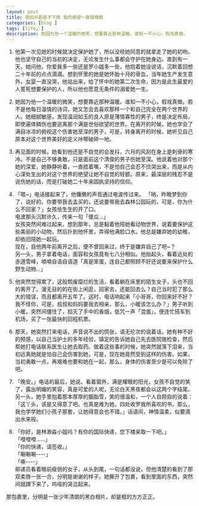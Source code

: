```yaml
---
layout: post
title: 南加州若是不下雨 我的绝望一直很晴朗
categories: [blog ]
tags: [life, ]
description: 她因为他一个温暖的微笑，想要靠近那种温暖。谁知一不小心，假戏真做。
---
```




1. 他第一次见她的时候就决定保护她了，所以没经她同意的就拿走了她的初吻。他也坚守自己的当初的决定，无论发生什么事都会守护在她身边，直到有一天，她问他，你爱我多一些还是罗小姐多一些，他抱着她没说话，沉默着回想二十年前的点点滴滴。想到怀里的她是她怀胎十月的骨血，当年她生产发生意外，女婴一直没哭，他站出来，给了怀中的她第二次生命，因为是此生最爱的人誓死想要保护的人，所以他也愿意无条件的溺爱她一生。
 
2. 她因为他一个温暖的微笑，想要靠近那种温暖。谁知一不小心，假戏真做。若不是他每日温情的诗词，她又怎会去喜欢那样一个和自己完全在两个世界的人。她细腻敏感，发现温润如玉的良人原是薄情寡性的男子，终是决定布局，即使遍体鳞伤也要逃离那个满是世俗欲望的世界。在离开的时候，她也学会了满目冰凉的俯视这个伤害她至深的男子，可是，转身离开的时候，她听见自己原本对这个世界美好的定义咔嚓破碎一地。
 
3. 再见面的时候，她看到他还是不自觉的会发抖，六月的风刮在身上是刺骨的寒冷。不是自己不够勇敢，只是面前这个清俊的男子伤她至深。他说着他对那个她的深爱，她静静听着，一直捂着嘴，不是怕自己会忍不住哭出来，而是从内心深处生出的对这个世界的绝望让她不自觉的轻颤。原来，最深层的残忍不是说伤她的话，而是打破她二十年来固执坚持的信仰。
 
4. 「喂~」电话接起来了，他慵懒的声音通过电波传过来。
「呐，昨晚梦到你了，说好的，你要带我去孟买的，还说要带我去森林公园玩的，可是，你为什么不回家？」女孩怯生生的开了口。  
电波那头沉默许久，传来一句「傻瓜...」   
女孩突然间难过起来，想到那年，总是黏着他陪她看动物世界，说着要保护这些美丽的小动物，然后扑到他怀里，弄得他满脸口水。他总是嫌弃她的幼稚，却依旧陪她一起玩。   
现在，自他两年前离开之后，便不曾回来过，终于是嫌弃自己了吧~？  
另一头，男子拿着电话，面容和女孩竟有七八分相似。他抬起头，看着远处的赤道雪峰，喃喃自语自语道「真是笨蛋，连自己都照顾不好还说要来保护什么野生动物...」
 
5. 他突然觉得累了，这般颓废糜烂的生活，看着躺在床里的陌生女子，头也不回的离开了。漫无目的的在街上闲逛，回家去，还能回去么？自己当时犯了那么大的错误，而且都离开五年了。这时，电话响起来「小哥哥，你回来好不好？我不怪你，可是，叔叔和妈妈要我去相亲，那么，小暖该怎么办？」男子听到小暖，突然间僵住了，掐灭了手中的香烟，低咒一声「混蛋」，便连忙搭车到机场，买了一张最快的回程机票。
 
6. 那天，她突然打来电话，声音说不出的慌张，语无伦次的说着话，她有种不好的预感，以自己当护士的多年经验，镇定的告诉她自己先去医院做检查，然后帮她打电话联系医生让她去取药。做着这些事的时候，她突然就落下泪来，当初远离她就是怕自己会伤害到她，可是，现在她竟然受到这样的伤害。如果，当初勇敢一点，再艰难也要和她在一起，那么，身体的伤害至少是可以免除了吧。
 
7. 「晚安。」电话的最后，她说。看着窗外，满是耀眼的阳光，女孩不自觉的笑了，露出明媚的笑容，真是可爱的人呢，无论白天黑夜都会以这两个字结尾。另一头，她手里抱着那本厚厚的胭脂雪，笑的很温和，一个人自顾自的说着：「这丫头，该是又得意了吧。也真是难为她，四处收罗我所喜欢的书，那么，我也学学她们小孩子那套，让她得意会也不错。」话语间，神情温柔，似要滴出水来般。
 
8. 「你好，是林渺淼小姐吗？有你的国际快递，您下楼来取一下吧。」  
「噔噔噔......」  
「你的快递，请签收。」  
「唰唰唰----」  
「嘶----」  
邮递员看着眼前瘦弱的女子，从头到尾，一句话都没说，但他清楚的看到了那双柔唇一张一合，分明是谢谢的样子。她撕开了包裹，看到里面的东西，突然间就蹲下来了，呜哑的哭泣起来。  

那包裹里，分明是一张少年清朗的黑白相片，却是框的方方正正。